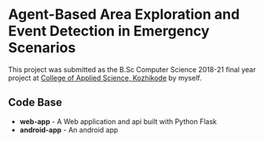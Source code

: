 # Agent-Based Area Exploration and Event Detection in Emergency Scenarios
This project was submitted as the B.Sc Computer Science 2018-21 final year project at [College of Applied Science, Kozhikode](http://caskozhikode.ihrd.ac.in) by myself.

## Code Base
* **web-app** - A Web application and api built with Python Flask
* **android-app** - An android app
